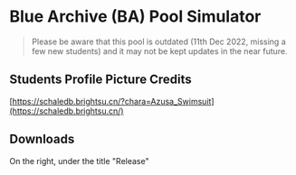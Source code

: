 # Blue Archive (BA) Pool Simulator

> Please be aware that this pool is outdated (11th Dec 2022, missing a few new students) and it may not be kept updates in the near future.

## Students Profile Picture Credits
[https://schaledb.brightsu.cn/?chara=Azusa_Swimsuit](https://schaledb.brightsu.cn/)

## Downloads
On the right, under the title "Release"
